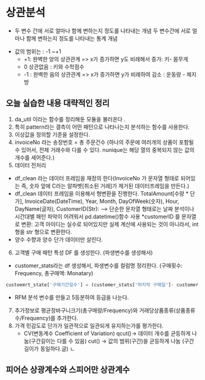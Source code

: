 # 상관분석 
* 두 변수 간에 서로 얼마나 함께 변하는지 정도를 나타내는 개념 
 두 변수간에 서로 얼마나 함께 변하는지 정도를 나타내는 통계 개념
- 값의 범위는 : -1 ~+1
    - +1: 완벽한 양의 상관관계 => x가 증가하면 y도 비례해서 증가: 키- 몸무게 
    - 0 상관없음 : 키와 수학점수 
    - -1 : 완벽한 음의 상관관계 => x가 증가하면 y가 비례하여 감소 : 운동량 - 체지방 

## 오늘 실습한 내용 대략적인 정리 
 1. da_util 이라는 함수를  정리해둔 모듈을 불러온다 .
 2. 특히 pattern라는  결측이 어떤 패턴으로 나타나는지 분석하는 함수를 사용한다. 
 3. 이상값을 정의할 기준을 설정한다. 
 4. invoiceNo 라는 송장번호 = 총 주문건수 (하나의 주문에 여러개의 상품이 포함될 수 있어서, 전체 거래수와 다를 수 있다. nunique는 해당 열의 중복되지 않는 값의 개수를 세어준다.)
 5. 데이터 전처리
   - df_clean 라는 데이터 프레임을 재정의 한다(InvoiceNo 가 문자열 형태로 되어있는 즉, 숫자 앞에 C라는 알파벳[취소된 거래]가 제거된 데이터프레임을 만든다.)
   -  df_clean 데이터 프레임을 이용해서 형변환을 진행한다. 
    TotalAmount[수량 * 단가], InvoiceDate(DateTime), Year, Month, DayOfWeek(숫자), Hour, DayName(글자), CustomerID(Str): --> 단순한 문자열 형태로는 날짜 분석이나 시간대별 패턴 파악이 어려워서 pd.datetime()함수 사용 
    *customerID 를 문자열로 변환: 고객 아이디는 실수로 되어있지만 실제 계산에 사용되는 것이 아니라서, int형을 str 형으로 변환한다. 
  - 양수 수향과 양수 단가 데이터만 살린다. 

 6. 고객별 구매 패턴 특성 DF 를 생성한다. (파생변수를 생성해서)
 - customer_stats라는 df 생성해서, 파생변수를 컬럼명 정리한다. (구매횟수: Frequency, 총구매액: Monatary)
 ```python
 custoemrt_state['구매기간일수'] = (customer_stats['마지막 구매일']- customer_stats['첫구매일']).dt.days+1 ##--> 오늘주문한 고객이 있을 수 있으니 1 을 더한다.
```
 - RFM 분석 변수를 만들고 5등분하여 등급을 나눈다. 
 7. 추가정보로 평균장바구니크기(총구매량/Frequency)와 거래당상품종류(상품종류수/Frequency)를 추가한다.
 8. 가격 민감도로 단가가 일관적으로 일관되게 유지하는가를 평가한다. 
    - CV(변동계수 Coefficient of Variation)
    qcut()-> 데이터 개수를 균등하게 나눔(구간길이는 다를 수 있음)
    cut() -> 값의 범위(구간)을 균등하게 나눔 (구간길이가 동일하다.글)
ㄴ
## 피어슨 상광계수와 스피어만 상관계수 
